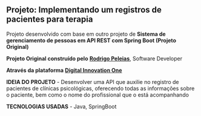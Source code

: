 <h2>Projeto: Implementando um registros de pacientes para terapia</h2>

Projeto desenvolvido com base em outro projeto de **Sistema de gerenciamento de pessoas em API REST com Spring Boot (Projeto Original)**

**Projeto Original construído pelo** **[Rodrigo Peleias](https://www.linkedin.com/in/rodrigopeleias/)**, Software Developer

**Através da plataforma** [**Digital Innovation One**](https://digitalinnovation.one/)

**IDEIA DO PROJETO** - Desenvolver uma API que auxilie no registro de pacientes de clínicas psicológicas, oferecendo todas as informações sobre o paciente, bem como o nome do profissional que o está acompanhando

**TECNOLOGIAS USADAS** - Java, SpringBoot